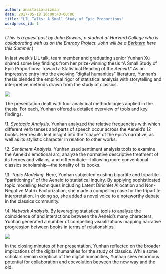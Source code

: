 ```yaml
---
author: anastasia-aizman
date: 2017-05-18 16:00:43+00:00
title: "LIL Talks: A Small Study of Epic Proportions"
wordpress_id: 1
---
```


(_This is a guest post by John Bowers, a student at Harvard College who is collaborating with us on the Entropy Project. John will be a [Berktern](https://cyber.harvard.edu/getinvolved/internships) here this Summer._)

In last week’s LIL talk, team member and graduating senior Yunhan Xu shared some key findings from her prize-winning thesis “A Small Study of Epic Proportions: Toward a Statistical Reading of the _Aeneid_.” As an impressive entry into the evolving “digital humanities” literature, Yunhan’s thesis blended the empirical rigor of statistical analysis with storytelling and interpretive methods drawn from the study of classics.

![](https://lil-blog-media.s3.amazonaws.com/580544E2-0F07-4B16-AE66-C020073BF4EB-768x576.jpg)

The presentation dealt with four analytical methodologies applied in the thesis. For each, Yunhan offered a detailed overview of tools and key findings.

\1. _Syntactic Analysis_. Yunhan analyzed the relative frequencies with which different verb tenses and parts of speech occur across the Aeneid’s 12 books. Her results lent insight into the “shape” of the epic’s narrative, as well as its stylistic character in relation to other works.

\2. _Sentiment Analysis_. Yunhan used sentiment analysis tools to examine the Aeneid’s emotional arc, analyze the normative descriptive treatment of its heroes and villains, and differentiate—following more conventional classics scholarship—the tonality of its books.

\3. _Topic Modeling_. Here, Yunhan subjected existing bipartite and tripartite “partitionings” of the Aeneid to statistical inquiry. By applying sophisticated topic modelling techniques including Latent Dirichlet Allocation and Non-Negative Matrix Factorization, she made a compelling case for the tripartite interpretation. In doing so, she added a novel voice to a noteworthy debate in the classics community.

\4. _Network Analysis_. By leveraging statistical tools to analyze the coincidence of and interactions between the Aeneid’s many characters, Yunhan generated a number of compelling visualizations mapping narrative progression between books in terms of relationships.

![](https://lil-blog-media.s3.amazonaws.com/big.gif)

In the closing minutes of her presentation, Yunhan reflected on the broader implications of the digital humanities for the study of classics. While some scholars remain skeptical of the digital humanities, Yunhan sees enormous potential for collaboration and coevolution between the new way and the old.
